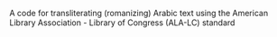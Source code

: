 A code for transliterating (romanizing) Arabic text using the American Library Association - Library of Congress (ALA-LC) standard
